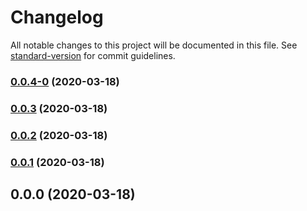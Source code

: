 # Changelog

All notable changes to this project will be documented in this file. See [standard-version](https://github.com/conventional-changelog/standard-version) for commit guidelines.

### [0.0.4-0](https://github.com/R0mze5/blogApp/compare/v0.0.3...v0.0.4-0) (2020-03-18)

### [0.0.3](https://github.com/R0mze5/blogApp/compare/v0.0.2...v0.0.3) (2020-03-18)

### [0.0.2](https://github.com/R0mze5/blogApp/compare/v0.0.1...v0.0.2) (2020-03-18)

### [0.0.1](https://github.com/R0mze5/blogApp/compare/v0.0.0...v0.0.1) (2020-03-18)

## 0.0.0 (2020-03-18)
